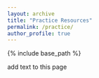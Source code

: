 ```yaml
---
layout: archive
title: "Practice Resources"
permalink: /practice/
author_profile: true
---
```


{% include base_path %}

add text to this page

